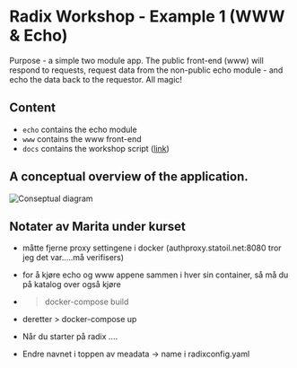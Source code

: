 # Radix Workshop - Example 1 (WWW & Echo)

Purpose - a simple two module app. The public front-end (www) will respond to requests, request data from the non-public echo module - and echo the data back to the requestor. All magic!
 
## Content

- ```echo``` contains the echo module
- ```www``` contains the www front-end
- ```docs``` contains the workshop script ([link](./docs/workshop.md))

## A conceptual overview of the application.

![Conseptual diagram](./docs/smalldiagram.png)


## Notater av Marita under kurset
- måtte fjerne proxy settingene i docker (authproxy.statoil.net:8080 tror jeg det var.....må verifisers)
- for å kjøre echo og www appene sammen i hver sin container, så må du på katalog over også kjøre 
- > docker-compose build
- deretter > docker-compose up

- Når du starter på radix ....
- Endre navnet i toppen av meadata -> name i  radixconfig.yaml
